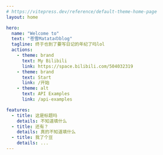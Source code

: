 ```yaml
---
# https://vitepress.dev/reference/default-theme-home-page
layout: home

hero:
  name: "Welcome to"
  text: "苍雪Matataのblog"
  tagline: 终于也到了要写日记的年纪了吗lol
  actions:
    - theme: brand
      text: My Bilibili 
      link: https://space.bilibili.com/504032319
    - theme: brand
      text: Start
      link: /开始
    - theme: alt
      text: API Examples
      link: /api-examples

features:
  - title: 这是标题吗
    details: 不知道填什么
  - title: 还有？
    details: 真的不知道填什么
  - title: 我了个豆
    details: ...
---
```


